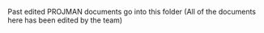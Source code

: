 Past edited PROJMAN documents go into this folder (All of the documents here has been edited by the team)